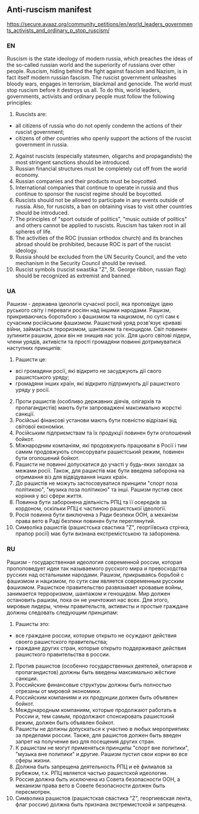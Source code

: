 ## Anti-ruscism manifest

https://secure.avaaz.org/community_petitions/en/world_leaders_governments_activists_and_ordinary_p_stop_ruscism/

### EN

Ruscism is the state ideology of modern russia, which preaches the ideas of the so-called russian world and the superiority of russians over other people.  Ruscism, hiding behind the fight against fascism and Nazism, is in fact itself modern russian fascism.  The ruscist government unleashes bloody wars, engages in terrorism, blackmail and genocide.  The world must stop ruscism before it destroys us all.  To do this, world leaders, governments, activists and ordinary people must follow the following principles:
 1. Ruscists are:
  - all citizens of russia who do not openly condemn the actions of their ruscist government;
  - citizens of other countries who openly support the actions of the ruscist government in russia.
 2. Against ruscists (especially statesmen, oligarchs and propagandists) the most stringent sanctions should be introduced.
 3. Russian financial structures must be completely cut off from the world economy.
 4. Russian companies and their products must be boycotted.
 5. International companies that continue to operate in russia and thus continue to sponsor the ruscist regime should be boycotted.
 6. Ruscists should not be allowed to participate in any events outside of russia.  Also, for ruscists, a ban on obtaining visas to visit other countries should be introduced.
 7. The principles of "sport outside of politics", "music outside of politics" and others cannot be applied to ruscists.  Ruscism has taken root in all spheres of life.
 8. The activities of the ROC (russian orthodox church) and its branches abroad should be prohibited, because ROC is part of the ruscist ideology.
 9. Russia should be excluded from the UN Security Council, and the veto mechanism in the Security Council should be revised.
 10. Ruscist symbols (ruscist swastika "Z", St. George ribbon, russian flag) should be recognized as extremist and banned.

### UA

Рашизм - державна ідеологія сучасної росії, яка проповідує ідею руського світу і переваги росіян над іншими народами.  Рашизм, прикриваючись боротьбою з фашизмом та нацизмом, по суті сам є сучасним російським фашизмом.  Рашисткий уряд розв'язує криваві війни, займається тероризмом, шантажем та геноцидом.  Світ повинен зупинити рашизм, доки він не знищив нас усіх.  Для цього світові лідери, члени урядів, активісти та прості громадяни повинні дотримуватися наступних принципів:
 1. Рашисти це:
  - всі громадяни росії, які відкрито не засуджують дії свого рашистського уряду;
  - громадяни інших країн, які відкрито підтримують дії рашисткого уряду у росії.
 2. Проти рашистів (особливо державних діячів, олігархів та пропагандистів) мають бути запроваджені максимально жорсткі санкції.
 3. Російські фінансові установи мають бути повністю відрізані від світової економіки.
 4. Російським підприємствам та їх продукції повинен бути оголошений бойкот.
 5. Міжнародним компаніям, які продовжують працювати в Росії і тим самим продовжують спонсорувати рашистський режим, повинен бути оголошений бойкот.
 6. Рашисти не повинні допускатися до участі у будь-яких заходах за межами росії.  Також, для рашистів має бути введена заборона на отримання віз для відвідування інших країн.
 7. До рашистів не можуть застосовуватися принципи "спорт поза політикою", "музика поза політикою" та інші.  Рашизм пустив своє коріння у всі сфери життя.
 8. Повинна бути заборонена діяльність РПЦ та її осередків за кордоном, оскільки РПЦ є частиною рашистської ідеології.
 9. Росія повинна бути виключена з Ради безпеки ООН, а механізм права вето в Раді безпеки повинен бути переглянутий.
 10. Символіка рашистів (рашистська свастика "Z", георгіївська стрічка, прапор росії) має бути визнана екстремістською та заборонена.

### RU

Рашизм - государственная идеология современной россии, которая пропоповедует идеи так называемого русского мира и превосходства русских над остальными народами. Рашизм, прикрываясь борьбой с фашизмом и нацизмом, по сути сам является современным русским фашизмом. Рашисткое правительство развязывает кровавые войны, занимается терроризмом, шантажом и геноцидом. Мир должен остановить рашизм, пока он не уничтожил нас всех. Для этого, мировые лидеры, члены правительств, активисты и простые граждане должны следовать следующим принципам:
1. Рашисты это:
 - все граждане россии, которые открыто не осуждают действия своего рашистского правительства;
 - граждане других стран, которые открыто поддерживают действия рашисткого правительства в россии. 
2. Против рашистов (особенно государственных деятелей, олигархов и пропагандистов) должны быть введены максимально жёсткие санкции.
3. Российские финансовые структуры должны быть полностью отрезаны от мировой экономики.
4. Российским компаниям и их продукции должен быть объявлен бойкот.
5. Международным компаниям, которые продолжают работать в России и, тем самым, продолжают спонсировать рашистский режим, должен быть объявлен бойкот.
6. Рашисты не должны допускаться к участию в любых мероприятиях за пределами россии. Также, для рашистов должен быть введен запрет на получение виз для посещения других стран.
7. К рашистам не могут применяться принципы "спорт вне политики", "музыка вне политики" и другие. Рашизм пустил свои корни во все сферы жизни.
8. Должна быть запрещена деятельность РПЦ и её филиалов за рубежом, т.к. РПЦ является частью рашистской идеологии.
9. Россия должна быть исключена из Совета безопасности ООН, а механизм права вето в Совете безопасности  должен быть пересмотрен.
10. Символика рашистов (рашистская свастика "Z", георгиевская лента, флаг россии) должна быть признана экстремистской и запрещена.
